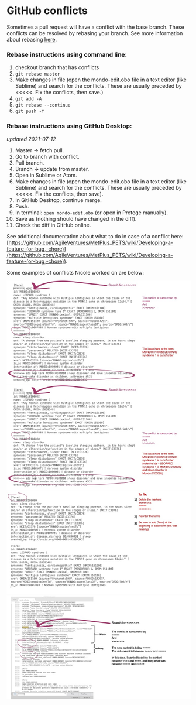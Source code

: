 # GitHub conflicts

Sometimes a pull request will have a conflict with the base branch. These conflicts can be resolved by rebasing your branch. See more information about rebasing [here](https://git-scm.com/docs/git-rebase).

### Rebase instructions using command line:
1. checkout branch that has conflicts
2. `git rebase master`
3. Make changes in file (open the mondo-edit.obo file in a text editor (like Sublime) and search for the conflicts. These are usually preceded by <<<<<. Fix the conflicts, then save.)
4. `git add -A`
5. `git rebase --continue`
6. `git push -f`

### Rebase instructions using GitHub Desktop:

_updated 2021-07-12_

1. Master -> fetch pull. 
2. Go to branch with conflict. 
3. Pull branch. 
4. Branch -> update from master. 
5. Open in Sublime or Atom. 
6. Make changes in file (open the mondo-edit.obo file in a text editor (like Sublime) and search for the conflicts. These are usually preceded by <<<<<. Fix the conflicts, then save). 
7. In GitHub Desktop, continue merge. 
8. Push. 
9. In terminal: `open mondo-edit.obo` (or open in Protege manually). 
10. Save as (nothing should have changed in the diff). 
11. Check the diff in GitHub online. 

See additional documentation about what to do in case of a conflict here: [https://github.com/AgileVentures/MetPlus_PETS/wiki/Developing-a-feature-(or-bug,-chore)](https://github.com/AgileVentures/MetPlus_PETS/wiki/Developing-a-feature-(or-bug,-chore)). 

Some examples of conflicts Nicole worked on are below:  

![Example1](images/FixGitHubConflicts/Slide1.jpeg)
![Example2](images/FixGitHubConflicts/Slide2.jpeg)
![Example3](images/FixGitHubConflicts/Slide3.jpeg)
![Example4](images/FixGitHubConflicts/Slide4.jpeg)
